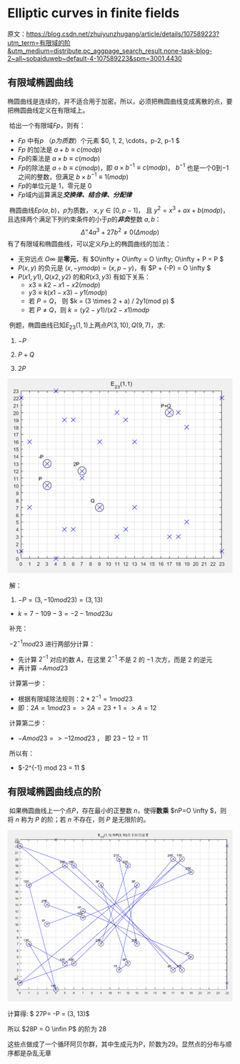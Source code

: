 # Elliptic curves in finite fields

原文：https://blog.csdn.net/zhuiyunzhugang/article/details/107589223?utm_term=有限域的阶&utm_medium=distribute.pc_aggpage_search_result.none-task-blog-2~all~sobaiduweb~default-4-107589223&spm=3001.4430



## 有限域椭圆曲线

​        椭圆曲线是连续的，并不适合用于加密。所以，必须把椭圆曲线变成离散的点，要把椭圆曲线定义在有限域上。

​        给出一个有限域$Fp$，则有：

* $Fp$ 中有$p$ （$p为质数$）个元素 $0, 1, 2, \cdots，p-2, p-1 $
* $Fp$ 的加法是 $a + b \equiv c (mod p)$
* $Fp$的乘法是 $a \times b \equiv c (mod p)$
* $Fp$的除法是 $a {\div} b \equiv c (mod p)$，即 $a \times b^{-1} \equiv c (mod p)$， $b^{-1}$ 也是一个$0$到$-1$之间的整数，但满足 $b \times b^{-1} \equiv 1 (mod p)$
* $Fp$的单位元是 $1$，零元是 $0$
* $Fp$域内运算满足***交换律、结合律、分配律***



​        椭圆曲线$Ep(a,b)$，$p$为质数， $x,y \in [0, p-1]$， 且 $y^2 = x^3 + ax + b(mod p)$， 且选择两个满足下列约束条件的小于$p$的***非负***整数 $a, b$：
$$
\Delta ^= 4a^3 + 27b^2 \ne 0 (\Delta mod p)
$$
​         有了有限域和椭圆曲线，可以定义$Fp$上的椭圆曲线的加法：

* 无穷远点 $O\infty$ 是**零元**，有 $O\infty + O\infty = O \infty; O\infty  + P = P $
* $P(x,y)$ 的负元是 $(x, -y mod p) = (x, p-y)$，有 $P + (-P) = O \infty $
* $P(x1,y1), Q(x2,y2)$ 的和$R(x3,y3)$ 有如下关系：
  * $x3 \equiv k2 - x1 - x2(mod p)$
  * $y3 \equiv k(x1 - x3) - y1 (mod p)$
  * 若 $P = Q$， 则 $k = (3 \times 2 + a) / 2y1(mod p) $
  * 若 $P\ne Q$，则 $k = (y2 - y1)/(x2 - x1) mod p$



​        例题，椭圆曲线已知$E_{23}(1,1)$上两点$P(3,10), Q(9,7)$，求:

1. $-P$

2. $P + Q$

3. $2P$

![1](./images/Elliptic_curves_in_finite_fields/1.png)

​        解：

1. $-P = (3, -10mod23) = (3, 13)$

* $k = 7 - 109 -3 = -2 - 1 mod 23u$



​        补充：

​        $-2^{-1} mod 23$ 进行两部分计算：

* 先计算 $2^{-1}$ 对应的数 $A$，在这里 $2^{-1}$ 不是 $2$ 的 $-1$ 次方，而是 $2$ 的逆元
* 再计算 $-A mod 23$



​        计算第一步：

* 根据有限域除法规则：$2 * 2^{-1} = 1 mod 23$
* 即：$2A = 1 mod 23 => 2A = 23 + 1 => A = 12$

​        计算第二步：

*  $-A mod 23 => -12 mod 23$ ， 即 $23 -12 = 11$

​        所以有：

* $-2^{-1} mod 23 = 11 $



## 有限域椭圆曲线点的阶

​         如果椭圆曲线上一个点$P$，存在最小的正整数 $n$，使得**数乘** $nP=O \infty $，则将 $n$ 称为 $P$ 的阶；若 $n$ 不存在，则 $P$ 是无限阶的。

![2](./images/Elliptic_curves_in_finite_fields/2.png)

计算得: $ 27P= -P = (3, 13)$

所以 $28P = O \infin P$ 的阶为 $28$ 

这些点做成了一个循环阿贝尔群，其中生成元为P，阶数为29。显然点的分布与顺序都是杂乱无章
